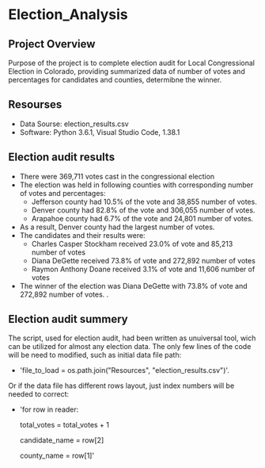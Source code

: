 # Election_Analysis

## Project Overview
Purpose of the project is to complete election audit for Local Congressional Election in Colorado, providing summarized data of number of votes and percentages for candidates and counties, determibne the winner.

## Resourses
- Data Sourse: election_results.csv
- Software: Python 3.6.1, Visual Studio Code, 1.38.1

## Election audit results
- There were 369,711 votes cast in the congressional election
- The election was held in following counties with corresponding number of votes and percentages:
    - Jefferson county had 10.5% of the vote and 38,855 number of votes.
    - Denver county had 82.8% of the vote and 306,055 number of votes.
    - Arapahoe county had 6.7% of the vote and 24,801 number of votes.
- As a result, Denver county had the largest number of votes.
- The candidates and their results were:
    - Charles Casper Stockham received 23.0% of vote and 85,213 number of votes
    - Diana DeGette received 73.8% of vote and 272,892 number of votes
    - Raymon Anthony Doane received 3.1% of vote and 11,606 number of votes 
- The winner of the election was Diana DeGette with 73.8% of vote and 272,892 number of votes. .

## Election audit summery
The script, used for election audit, had been written as unuiversal tool, wich can be utilized for almost any election data.
The only few lines of the code will be need to modified, such as initial data file path:
- 'file_to_load = os.path.join("Resources", "election_results.csv")'.

Or if the data file has different rows layout, just index numbers will be needed to correct:
- 'for row in reader:
    
    total_votes = total_votes + 1
    
    candidate_name = row[2]
    
    county_name = row[1]'
